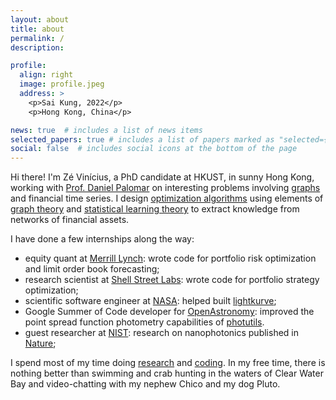 ```yaml
---
layout: about
title: about
permalink: /
description:

profile:
  align: right
  image: profile.jpeg
  address: >
    <p>Sai Kung, 2022</p>
    <p>Hong Kong, China</p>

news: true  # includes a list of news items
selected_papers: true # includes a list of papers marked as "selected={true}"
social: false  # includes social icons at the bottom of the page
---
```


Hi there! I'm Zé Vinícius, a PhD candidate at HKUST, in sunny Hong Kong, working with [Prof. Daniel Palomar](https://github.com/dppalomar)
on interesting problems involving [graphs](https://en.wikipedia.org/wiki/Graph_(discrete_mathematics)) and financial time series.
I design [optimization algorithms](https://en.wikipedia.org/wiki/Mathematical_optimization) using elements of [graph theory](https://en.wikipedia.org/wiki/Graph_theory) and [statistical learning theory](https://en.wikipedia.org/wiki/Statistical_learning_theory)
to extract knowledge from networks of financial assets.

I have done a few internships along the way:

* equity quant at [Merrill Lynch](https://www.linkedin.com/company/bank-of-america-merrill-lynch/): wrote code for portfolio risk optimization and limit order book forecasting;
* research scientist at [Shell Street Labs](https://www.linkedin.com/company/shell-street-labs/about/): wrote code for portfolio strategy optimization;
* scientific software engineer at [NASA](https://exoplanets.nasa.gov/news/1529/meet-the-kepler-mission-team/): helped built [lightkurve](https://github.com/lightkurve/lightkurve);
* Google Summer of Code developer for [OpenAstronomy](https://www.openastronomy.org): improved the point spread function photometry capabilities of [photutils](https://github.com/astropy/photutils/graphs/contributors).
* guest researcher at [NIST](https://www/nist.gov): research on nanophotonics published in [Nature](https://www.nature.com/articles/s41467-017-00987-6);

I spend most of my time doing [research](https://scholar.google.com/citations?hl=en&user=ilvNpCoAAAAJ&view_op=list_works&sortby=pubdate)
and [coding](https://github.com/mirca). In my free time, there is nothing better than swimming and crab hunting in the waters
of Clear Water Bay and video-chatting with my nephew Chico and my dog Pluto.
